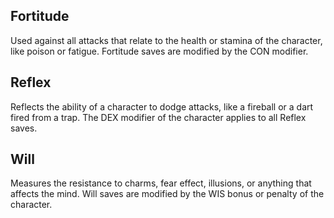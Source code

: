 ## Fortitude
Used against all attacks that relate to the health or stamina of the character, like poison or fatigue. Fortitude saves are modified by the CON modifier.

## Reflex
Reflects the ability of a character to dodge attacks, like a fireball or a dart fired from a trap. The DEX modifier of the character applies to all Reflex saves.

## Will
Measures the resistance to charms, fear effect, illusions, or anything that affects the mind. Will saves are modified by the WIS bonus or penalty of the character.